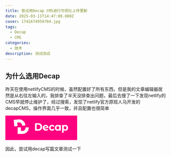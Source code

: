 ```yaml
---
title: 尝试用Decap CMS进行可视化上传更新
date: 2025-03-11T14:47:00.000Z
cover: 1741674959704.jpg
tags:
  - Decap
  - CMS
categories:
  - 技术
description: 测试测试
---
```

## 为什么选用Decap

昨天在使用netlifyCMS的时候，虽然配置好了所有东西，但是我的文章编辑器居然是从右往左输入的，我排查了半天没排查出问题，最后去搜了一下发现netlify的CMS早就停止维护了，经过搜索，发现了netlify官方原班人马开发的decapCMS，操作界面几乎一致，并且配置也很简单

![](1741674959704.jpg "Decap")

因此，尝试用decap写篇文章测试一下
